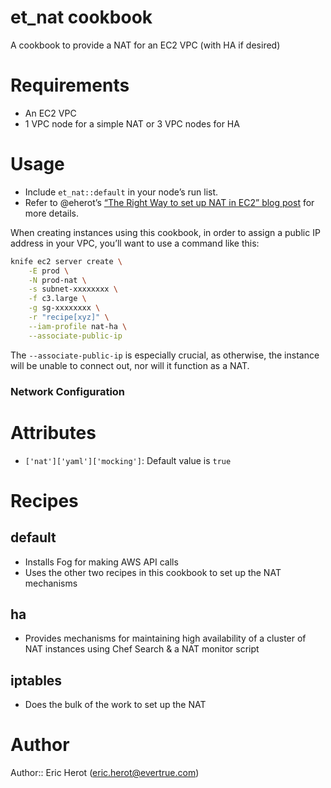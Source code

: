 # et_nat cookbook

A cookbook to provide a NAT for an EC2 VPC (with HA if desired)

# Requirements

* An EC2 VPC
* 1 VPC node for a simple NAT or 3 VPC nodes for HA

# Usage

* Include `et_nat::default` in your node’s run list.
* Refer to @eherot’s [“The Right Way to set up NAT in EC2” blog post](http://evertrue.github.io/blog/2015/07/06/the-right-way-to-set-up-nat-in-ec2/) for more details.

When creating instances using this cookbook, in order to assign a public IP address in your VPC, you’ll want to use a command like this:

```bash
knife ec2 server create \
    -E prod \
    -N prod-nat \
    -s subnet-xxxxxxxx \
    -f c3.large \
    -g sg-xxxxxxxx \
    -r "recipe[xyz]" \
    --iam-profile nat-ha \
    --associate-public-ip
```

The `--associate-public-ip` is especially crucial, as otherwise, the instance will be unable to connect out, nor will it function as a NAT.

### Network Configuration

# Attributes

* `['nat']['yaml']['mocking']`: Default value is `true`

# Recipes

## default

* Installs Fog for making AWS API calls
* Uses the other two recipes in this cookbook to set up the NAT mechanisms

## ha

* Provides mechanisms for maintaining high availability of a cluster of NAT instances using Chef Search & a NAT monitor script

## iptables

* Does the bulk of the work to set up the NAT

# Author

Author:: Eric Herot (<eric.herot@evertrue.com>)
